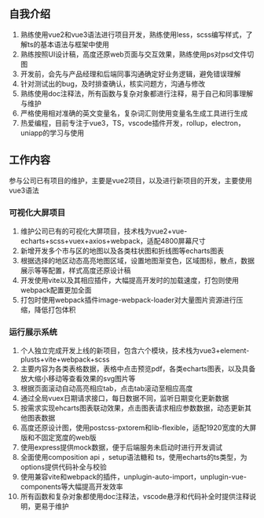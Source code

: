 

## 自我介绍

1. 熟练使用vue2和vue3语法进行项目开发，熟练使用less，scss编写样式，了解ts的基本语法与框架中使用
2. 熟练按照UI设计稿，高度还原web页面与交互效果，熟练使用ps对psd文件切图
3. 开发前，会先与产品经理和后端同事沟通确定好业务逻辑，避免错误理解
4. 针对测试出的bug，及时排查确认，核实问题方，沟通与修改
5. 熟练使用doc注释法，所有函数与复杂对象都进行注释，易于自己和同事理解与维护
6. 严格使用相对准确的英文变量名，复杂词汇则使用变量名生成工具进行生成
7. 热爱编程，目前专注于vue3，TS，vscode插件开发，rollup，electron，uniapp的学习与使用

## 工作内容

参与公司已有项目的维护，主要是vue2项目，以及进行新项目的开发，主要使用vue3语法

### 可视化大屏项目

1. 维护公司已有的可视化大屏项目，技术栈为vue2+vue-echarts+scss+vuex+axios+webpack，适配4800屏幕尺寸
2. 新增开发多个市与区的地图以及各类柱状图和折线图等echarts图表
3. 根据选择的地区动态高亮地图区域，设置地图渐变色，区域图标，散点，数据展示等等配置，样式高度还原设计稿
4. 开发使用vite以及其相应插件，大幅提高开发时的加载速度，打包则使用webpack配置更加全面
5. 打包时使用webpack插件image-webpack-loader对大量图片资源进行压缩，降低打包体积

### 运行展示系统

1. 个人独立完成开发上线的新项目，包含六个模块，技术栈为vue3+element-plusts+vite+webpack+scss
2. 主要内容为各类表格数据，表格中点击预览pdf，各类echarts图表，以及具备放大缩小移动等查看效果的svg图片等
3. 根据页面滚动自动高亮相应tab，点击tab滚动至相应高度
4. 通过全局vuex日期请求接口，每日数据不同，监听日期变化更新数据
5. 按需求实现ehcarts图表联动效果，点击图表请求相应参数数据，动态更新其他图表数据
6. 高度还原设计图，使用postcss-pxtorem和lib-flexible，适配1920宽度的大屏版和不固定宽度的web版
7. 使用express提供mock数据，便于后端服务未启动时进行开发调试
8. 全面使用composition api ，setup语法糖和 ts，使用echarts的ts类型，为options提供代码补全与校验
9. 使用兼容vite和webpack的插件，unplugin-auto-import，unplugin-vue-components等大幅提高开发效率
10. 所有函数和复杂对象都使用doc注释法，vscode悬浮和代码补全时提供注释说明，更易于维护



